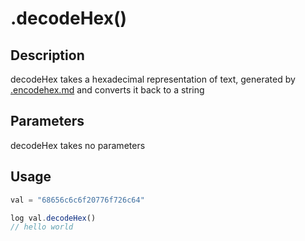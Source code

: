 # .decodeHex()

## Description

decodeHex takes a hexadecimal representation of text, generated by [.encodehex.md](.encodehex.md "mention") and converts it back to a string

## Parameters

decodeHex takes no parameters

## Usage

```javascript
val = "68656c6c6f20776f726c64"

log val.decodeHex()
// hello world
```
